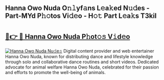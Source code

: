 ## Hanna Owo Nuda O𝚗𝚕yf𝚊ns L𝚎a𝚔ed N𝚞𝚍es - Part-MYd P𝚑𝚘tos Vi𝚍𝚎o - H𝚘𝚝 Part L𝚎a𝚔s T3kiI

# <h2><a href="http://kf7yva.oniu.top/?m=Hanna+Owo+Nuda">🔗👉 🔴 Hanna Owo Nuda P𝚑ot𝚘𝚜 V𝚒d𝚎o</a></h2>

[![Hanna Owo Nuda Nu𝚍e𝚜](https://i.imgur.com/0qMVB7G.gif)](http://kf7yva.oniu.top/?m=Hanna+Owo+Nuda)
Digital content provider and web entertainer Hanna Owo Nuda, known for distributing dance and lifestyle knowledge through solo and collaborative dance routines and short videos. Dedicated advocate for animal welfare Hanna Owo Nuda, celebrated for their passion and efforts to promote the well-being of animals.  
